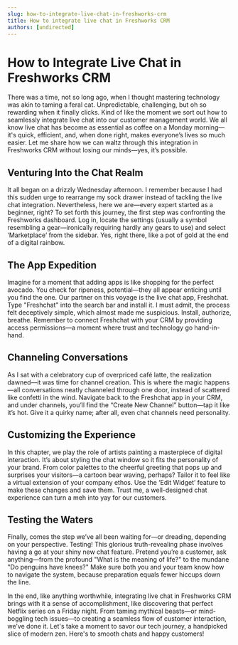 ```yaml
---
slug: how-to-integrate-live-chat-in-freshworks-crm
title: How to integrate live chat in Freshworks CRM
authors: [undirected]
---
```



# How to Integrate Live Chat in Freshworks CRM

There was a time, not so long ago, when I thought mastering technology was akin to taming a feral cat. Unpredictable, challenging, but oh so rewarding when it finally clicks. Kind of like the moment we sort out how to seamlessly integrate live chat into our customer management world. We all know live chat has become as essential as coffee on a Monday morning—it's quick, efficient, and, when done right, makes everyone’s lives so much easier. Let me share how we can waltz through this integration in Freshworks CRM without losing our minds—yes, it’s possible.

## Venturing Into the Chat Realm

It all began on a drizzly Wednesday afternoon. I remember because I had this sudden urge to rearrange my sock drawer instead of tackling the live chat integration. Nevertheless, here we are—every expert started as a beginner, right? To set forth this journey, the first step was confronting the Freshworks dashboard. Log in, locate the settings (usually a symbol resembling a gear—ironically requiring hardly any gears to use) and select ‘Marketplace’ from the sidebar. Yes, right there, like a pot of gold at the end of a digital rainbow.

## The App Expedition 

Imagine for a moment that adding apps is like shopping for the perfect avocado. You check for ripeness, potential—they all appear enticing until you find the one. Our partner on this voyage is the live chat app, Freshchat. Type "Freshchat" into the search bar and install it. I must admit, the process felt deceptively simple, which almost made me suspicious. Install, authorize, breathe. Remember to connect Freshchat with your CRM by providing access permissions—a moment where trust and technology go hand-in-hand.

## Channeling Conversations

As I sat with a celebratory cup of overpriced café latte, the realization dawned—it was time for channel creation. This is where the magic happens—all conversations neatly channeled through one door, instead of scattered like confetti in the wind. Navigate back to the Freshchat app in your CRM, and under channels, you’ll find the “Create New Channel” button—tap it like it’s hot. Give it a quirky name; after all, even chat channels need personality.

## Customizing the Experience

In this chapter, we play the role of artists painting a masterpiece of digital interaction. It’s about styling the chat window so it fits the personality of your brand. From color palettes to the cheerful greeting that pops up and surprises your visitors—a cartoon bear waving, perhaps? Tailor it to feel like a virtual extension of your company ethos. Use the ‘Edit Widget’ feature to make these changes and save them. Trust me, a well-designed chat experience can turn a meh into yay for our customers.

## Testing the Waters

Finally, comes the step we’ve all been waiting for—or dreading, depending on your perspective. Testing! This glorious truth-revealing phase involves having a go at your shiny new chat feature. Pretend you’re a customer, ask anything—from the profound "What is the meaning of life?" to the mundane "Do penguins have knees?" Make sure both you and your team know how to navigate the system, because preparation equals fewer hiccups down the line.

In the end, like anything worthwhile, integrating live chat in Freshworks CRM brings with it a sense of accomplishment, like discovering that perfect Netflix series on a Friday night. From taming mythical beasts—or mind-boggling tech issues—to creating a seamless flow of customer interaction, we’ve done it. Let's take a moment to savor our tech journey, a handpicked slice of modern zen. Here's to smooth chats and happy customers!

